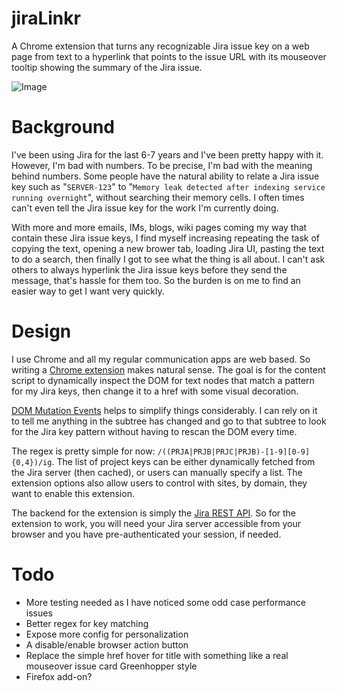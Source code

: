 jiraLinkr
=========

A Chrome extension that turns any recognizable Jira issue key on a web page from text to a hyperlink that points to the issue URL with its mouseover tooltip showing the summary of the Jira issue.

![Image](../master/sample.png?raw=true)


Background
==========

I've been using Jira for the last 6-7 years and I've been pretty happy with it. However, I'm bad with numbers. To be precise, I'm bad with the meaning behind numbers. Some people have the natural ability to relate a Jira issue key such as "`SERVER-123`" to "`Memory leak detected after indexing service running overnight`", without searching their memory cells. I often times can't even tell the Jira issue key for the work I'm currently doing.

With more and more emails, IMs, blogs, wiki pages coming my way that contain these Jira issue keys, I find myself increasing repeating the task of copying the text, opening a new brower tab, loading Jira UI, pasting the text to do a search, then finally I got to see what the thing is all about. I can't ask others to always hyperlink the Jira issue keys before they send the message, that's hassle for them too. So the burden is on me to find an easier way to get I want very quickly.


Design
======

I use Chrome and all my regular communication apps are web based. So writing a [Chrome extension](http://developer.chrome.com/extensions/getstarted.html "Chrome Extension") makes natural sense. The goal is for the content script to dynamically inspect the DOM for text nodes that match a pattern for my Jira keys, then change it to a href with some visual decoration.

[DOM Mutation Events](https://developer.mozilla.org/en-US/docs/DOM/Mutation_events "Mutation Events") helps to simplify things considerably. I can rely on it to tell me anything in the subtree has changed and go to that subtree to look for the Jira key pattern without having to rescan the DOM every time.

The regex is pretty simple for now: `/((PRJA|PRJB|PRJC|PRJB)-[1-9][0-9]{0,4})/ig`. The list of project keys can be either dynamically fetched from the Jira server (then cached), or users can manually specify a list. The extension options also allow users to control with sites, by domain, they want to enable this extension.

The backend for the extension is simply the [Jira REST API](https://developer.atlassian.com/display/JIRADEV/JIRA+REST+APIs "Jira REST API"). So for the extension to work, you will need your Jira server accessible from your browser and you have pre-authenticated your session, if needed.


Todo
====
- More testing needed as I have noticed some odd case performance issues
- Better regex for key matching
- Expose more config for personalization
- A disable/enable browser action button
- Replace the simple href hover for title with something like a real mouseover issue card Greenhopper style
- Firefox add-on?

